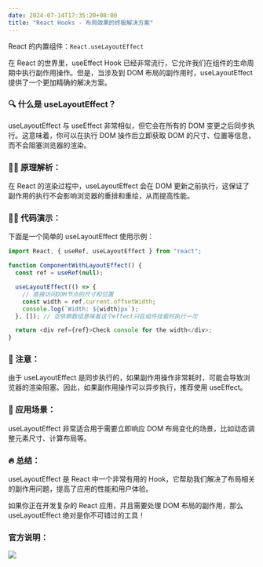 ```yaml
---
date: 2024-07-14T17:35:20+08:00
title: "React Hooks - 布局效果的终极解决方案"
---
```


React 的内置组件：`React.useLayoutEffect`

在 React 的世界里，useEffect Hook 已经非常流行，它允许我们在组件的生命周期中执行副作用操作。但是，当涉及到 DOM 布局的副作用时，useLayoutEffect 提供了一个更加精确的解决方案。

### 🔍 什么是 useLayoutEffect？

useLayoutEffect 与 useEffect 非常相似，但它会在所有的 DOM 变更之后同步执行。这意味着，你可以在执行 DOM 操作后立即获取 DOM 的尺寸、位置等信息，而不会阻塞浏览器的渲染。

### 👨‍🏫 原理解析：

在 React 的渲染过程中，useLayoutEffect 会在 DOM 更新之前执行，这保证了副作用的执行不会影响浏览器的重排和重绘，从而提高性能。

### 👨‍💻 代码演示：

下面是一个简单的 useLayoutEffect 使用示例：

```js
import React, { useRef, useLayoutEffect } from "react";

function ComponentWithLayoutEffect() {
  const ref = useRef(null);

  useLayoutEffect(() => {
    // 直接访问DOM节点的尺寸和位置
    const width = ref.current.offsetWidth;
    console.log(`Width: ${width}px`);
  }, []); // 空依赖数组意味着这个effect只在组件挂载时执行一次

  return <div ref={ref}>Check console for the width</div>;
}
```

### 📌 注意：

由于 useLayoutEffect 是同步执行的，如果副作用操作非常耗时，可能会导致浏览器的渲染阻塞。因此，如果副作用操作可以异步执行，推荐使用 useEffect。

### 🚀 应用场景：

useLayoutEffect 非常适合用于需要立即响应 DOM 布局变化的场景，比如动态调整元素尺寸、计算布局等。

### 🔥 总结：

useLayoutEffect 是 React 中一个非常有用的 Hook，它帮助我们解决了布局相关的副作用问题，提高了应用的性能和用户体验。

如果你正在开发复杂的 React 应用，并且需要处理 DOM 布局的副作用，那么 useLayoutEffect 绝对是你不可错过的工具！

### 官方说明：

<img src="./imgs/230/01.png" />